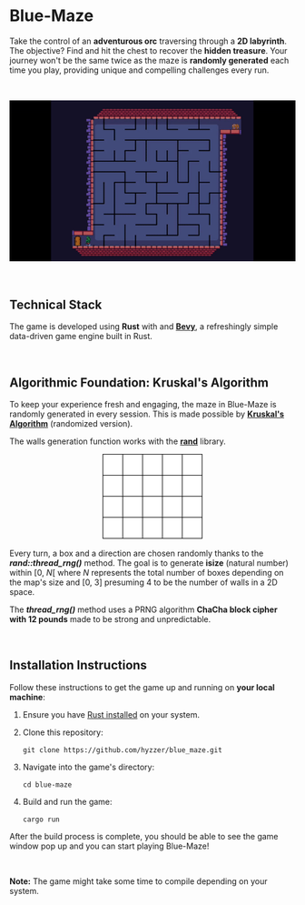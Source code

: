 # Blue-Maze

Take the control of an **adventurous orc** traversing through a **2D labyrinth**. The objective? Find and hit the chest to recover the **hidden treasure**. Your journey won't be the same twice as the maze is **randomly generated** each time you play, providing unique and compelling challenges every run.

</br>

<p align="center">
  <img src="docs/images/bm.gif" />
</p>

</br>

## Technical Stack

The game is developed using **Rust** with and **[Bevy](https://bevyengine.org/)**, a refreshingly simple data-driven game engine built in Rust. 

</br>

## Algorithmic Foundation: Kruskal's Algorithm

To keep your experience fresh and engaging, the maze in Blue-Maze is randomly generated in every session. This is made possible by **[Kruskal's Algorithm](https://en.wikipedia.org/wiki/Kruskal%27s_algorithm)** (randomized version).

The walls generation function works with the **[rand](https://docs.rs/rand/latest/rand/)** library.

<p align="center">
  <img src="docs/images/kruskal.gif" />
</p>

Every turn, a box and a direction are chosen randomly thanks to the ***rand::thread_rng()*** method. The goal is to generate **isize** (natural number) within \[0, *N*\[ where *N* represents the total number of boxes depending on the map's size and [0, 3] presuming 4 to be the number of walls in a 2D space.

The ***thread_rng()*** method uses a PRNG algorithm **ChaCha block cipher with 12 pounds** made to be strong and unpredictable.


</br>

## Installation Instructions

Follow these instructions to get the game up and running on **your local machine**:

1. Ensure you have [Rust installed](https://www.rust-lang.org/tools/install) on your system.

2. Clone this repository:
   ```
   git clone https://github.com/hyzzer/blue_maze.git
   ```

3. Navigate into the game's directory:
   ```
   cd blue-maze
   ```

4. Build and run the game:
   ```
   cargo run
   ```
   
After the build process is complete, you should be able to see the game window pop up and you can start playing Blue-Maze!

</br>

**Note:** The game might take some time to compile depending on your system.
